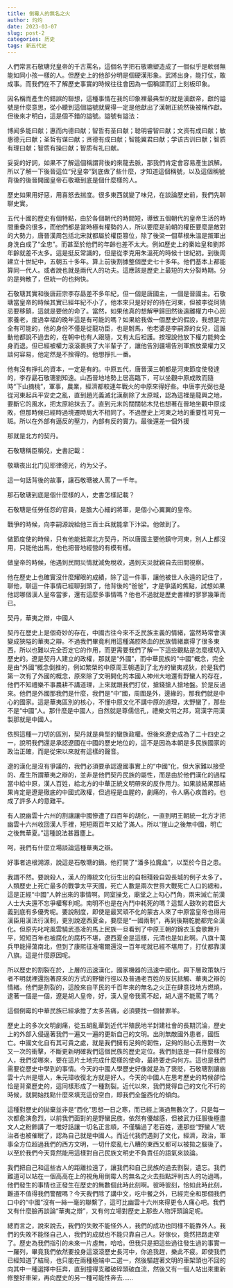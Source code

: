 ```yaml
---
title: 倒霉人的無名之火
author: 灼灼
date: 2023-03-07
slug: post-2
categories: 历史
tags: 新五代史
---
```


人們常言石敬瑭兒皇帝的千古罵名，這個名字把石敬瑭塑造成了一個似乎是軟弱無能如同小孩一樣的人。但歷史上的他卻分明是個硬漢形象。武將出身，能打仗，敢成事。而我們在不了解歷史事實的時候往往會因為一個稱謂而訂上刻板印象。

因名稱而產生的錯誤的聯想，這種事情在我的印象裡最典型的就是漢獻帝，獻的謚號是什麼意思，從小聽到這個謚號就覺得一定是他獻出了漢朝正統然後被稱作獻。但後來才明白，這是個不錯的謚號。謚號有謚法：

博闻多能曰献；惠而内德曰献；智哲有圣曰献；聪明睿智曰献；文资有成曰献；敏惠德元曰献；圣哲有谋曰献；贤德有成曰献；智能翼君曰献；学该古训曰献；智质有理曰献；智质有操曰献；智质有礼曰献。

妥妥的好詞，如果不了解這個稱謂背後的來龍去脈，那我們肯定會容易產生誤解。所以了解一下後晉這位“兒皇帝”到底做了些什麼，才知道這個稱號，以及這個稱號背後的後晉開國皇帝石敬瑭到底是個什麼樣的人。

歷史如果用好惡，用喜怒去揣度。很多東西就變了味兒，在談論歷史前，我們先聊聊史實。

五代十國的歷史有個特點，由於各個朝代的時間短，導致五個朝代的皇帝生活的時間重疊的很多，而他們都是當時極有權勢的人，所以要麼是前朝的權臣要麼是敵對的大勢力，唐晉漢周包括北宋就都屬於權臣篡位，除了後梁一個草根朱溫是叛軍出身洗白成了“全忠”。而甚至於他們的年齡也差不太大。例如歷史上的秦始皇和劉邦年齡就差不太多。這是挺反常識的，但是從李克用朱溫死的時候十世紀初。到後周建立十世紀中，五朝五十多年。算上前後割據整個歷史七十多年。他們基本上都能算同一代人。或者說也就是兩代人的功夫。這應該是歷史上最短的大分裂時期。分的是夠散了，但統一的也夠快。

石敬瑭其實和後唐莊宗李存勗差不多年紀，但一個是唐國主，一個是晉國主。石敬瑭當皇帝的時候其實已經年紀不小了，他本來只是好好的待在河東，但被李從珂猜忌要移鎮，這就是要他的命了。當然，如果他真的想解甲歸田然後遠離權力中心回家養老，度過幸福的晚年這是有可能的嗎？如果給我做一個歷史的假設，我想是完全有可能的，他的身份不僅是從龍功臣，也是駙馬，他老婆是李嗣源的女兒，這誰動他都說不過去的，在朝中也有人跟隨，又有太后袒護。按理說他放下權力能夠全身而退。但已經被權力滾滾裹挾了大半輩子了，讓他告別疆場告別軍旅放棄權力又談何容易，他定然是不捨得的。他想掙扎一番。

他有沒有掙扎的資本，一定是有的。中原五代，唐晉漢三朝都是河東節度使發達的，李存勗石敬瑭劉知遠。山西晉地地勢上居高臨下，可以坐觀中原成敗而隨時“下山摘桃”，軍事，農業，經濟都較連年戰火的中原來得好些。中唐李光弼也是從河東起兵平安史之亂，直到趙光義滅北漢剷除了太原城，認為這裡是龍興之地，要斷它的風水，把太原給抹去了。直到元末的闊闊帖木兒也想著在晉地坐觀中原成敗，但那時候已經時過境遷時局大不相同了。不過歷史上河東之地的重要性可見一斑。所以在外部有逼反的壓力，內部有反的實力。最後還差一個外援

那就是北方的契丹。

石敬瑭稱臣稱兒，史書記載：

敬瑭夜出北门见耶律德光，约为父子。

這一句話背後的故事，讓石敬瑭被人罵了一千年。

那石敬瑭到底是個什麼樣的人，史書怎樣記載？

石敬瑭是任勞任怨的官員，是膽大心細的將軍，是個小心翼翼的皇帝。

戰爭的時候，向李嗣源說給他三百士兵就能拿下汴梁。他做到了。

做節度使的時候，只有他能抵禦北方契丹，所以唐國主要他鎮守河東，別人上都沒用，只能他出馬，他也把晉地經營的有模有樣。

做皇帝的時候，他遇到民間災情就減免稅收，遇到天災就親自去田間視察。

他在歷史上也確實沒什麼耀眼的成績，除了這一件事，讓他被世人永遠的記住了，聊他，聊這一件事情已經聊到頭了，他背後的“爸爸”，才是爭議的焦點，試想如果他認哪個漢人皇帝當爹，還有這麼多事情嗎？他也不過就是歷史書裡的寥寥幾筆而已。


契丹，華夷之辯，中國人

契丹在歷史上是個奇妙的存在，中國古往今來不乏民族主義的情緒，當然時常會演變成狹隘的華夷之辯。不過我們畢竟利用這種滿腔熱血的民族情緒贏得了很多東西，所以也難以完全否定它的作用，而更需要我們了解一下這些觀點是怎麼樣切入歷史的。遼是契丹人建立的政權，那就是“外國”，而中華民族的“中國”概念，完全是由“外國”概念倒推的，例如繁榮的中原周王朝遇到了北方的蠻夷戎狄，於是我們第一次有了外國的概念，原來除了文明開化的本國人神州大地還有野蠻人的存在，他們不知禮樂不事農耕不講道理，上來就跟我們打仗，搶錢搶人搶地盤。於是反過來。他們是外國那我們是什麼，我們是“中”國，周圍是外，邊緣的，那我們就是中心的國家。這是華夷區別的核心，不懂中原文化不講中原的道理，太野蠻了，那些不是“中國”人。那什麼是中國人，自然就是尊儒信孔，禮樂文明之邦，寫漢字用漢製那就是中國人。

依照這種一刀切的區別，契丹就是典型的蠻族政權。但後來遼史成為了二十四史之一，說明我們還是承認遼國在中國的歷史地位的，這不是因為本朝是多民族國家的政治正確，而是從宋以來就有這樣的聲音。

遼的漢化是沒有爭議的，我們必須要承認遼國事實上的“中國”化，但大家難以接受的、產生所謂華夷之辯的，並非是他們契丹民族的屬性，而是由於他們漢化的過程當中給中原，漢人百姓，給北方的中華正統文明帶來的反作用力。如果談結果那結果肯定是遼是徹底的中國式政權，但過程是血腥的，劇痛的，令人痛心疾首的。也成了許多人的意難平。

有人說幽雲十六州的割讓讓中國慘遭了四百年的胡化，一直到明王朝統一北方才把幽雲十六州收回漢人手裡，短短兩百年又給了滿人。所以“崖山之後無中國，明亡之後無華夏。”這種說法甚囂塵上。

呵，我們有什麼立場談論這種華夷之辯。

好事者追根溯源，說這是石敬瑭的鍋。他打開了“潘多拉魔盒”，以至於今日之患。

我謂不然。要說殺人，漢人的傳統文化衍生出的自相殘殺自毀長城的例子太多了。人類歷史上死亡最多的戰爭太平天國，死亡人數是兩次世界大戰死亡人口的總和，這是正經“中國”人幹出來的事情啊。同室操戈，廟堂之上勾心鬥角，兩宋滅亡前漢人士大夫還不忘爭權奪利呢。南明不也是在內鬥中耗死的嗎？這幫人鼓吹的君臣大義到底有多優秀呢。要說制度，即使是最冥頑不化的蒙古人來了中原當皇帝也得用漢臣用漢法行漢制，更別說遼西夏金，要麼是“一國兩制”，再到後期乾脆都完全漢化。但原先叱咤風雲驍武憑凌的馬上民族一旦看到了中原王朝的錦衣玉食歌舞升平，短短百年也被腐化的腐朽不堪，遼西夏金是這樣，元清也是如此啊。八旗十萬兵甲能掃蕩南北，但到了康熙征准噶爾還沒一百年呢就已經不堪用了，打仗都靠漢八旗。這是什麼原因呢。

所以歷史的割裂在於，上層的迅速漢化，國家機器的迅速中國化。與下層政策執行者不明就裡還抱著原來的方式的野蠻行徑以及普通老百姓的反抗抵觸、華夷之辯的情緒。他們是割裂的，這股來自平民的千百年來的無名之火正在肆意找地方燃燒，逮著一個是一個，遼是胡人皇帝，好，漢人皇帝我罵不起，胡人還不能罵了嗎？

這個倒霉的中華民族已經承擔了太多苦痛，必須要找一個替罪羊。

歷史上的多次文明劇痛，從五胡亂華到近代半殖民地半封建社會的長期沉淪，歷史上的外部入侵逼著我們一遍又一遍的更新自己的文明。出則無敵國外患者，國恆亡。中國文化自有其可貴之處，就是我們擁有足夠的韌性，足夠的耐心去應對一次又一次的衝擊，不斷更新明確我們這個民族的歷史定位。我們到底是一群什麼樣的人，我們從哪來，要在這片土地完成什麼樣的使命，最終要走向何方。這也是我們需要從歷史中學到的事情。今天的中國人學歷史好像就是為了褒貶，石敬瑭割讓幽雲十六州是壞人，朱元璋收復北方就是好人。今天的中國人在思考歷史的時候卻恰恰是背棄歷史的，這同樣形成了一種割裂。近代以來，我們覺得自己的文化不行的時候，就開始找點什麼來填充這份空白，即我們全盤西化的傾向。

這種對歷史的拋棄並非是“西化”思想一日之寒，而已經上演過無數次了，只是每一次都愈演愈烈，以前我們面對的是野蠻民族，依然有優越感，但被武力征服後極盡文人之粉飾講了一堆好話讓一切名正言順，不僅騙過了老百姓，連那些“野蠻人”統治者也被催眠了，認為自己就是中國人。而近代我們遇到了文化，經濟，政治，軍事全方位超過我們的西方文明，一切什麼亂七八糟的東西又都可以被拋之腦後了。以至於我們今天竟然能用這樣對自己民族文明史不負責任的語氣來談論。

我們把自己和這些古人的距離拉遠了，讓我們和自己民族的過去割裂，遺忘。我們難道可以站在一個高高在上的視角用倒霉人的無名之火去指點評判古人的功過嗎，他們發生的事情也正發生在歷史的無數個此時此刻啊。彼時彼刻，恰如此時此刻，難道不值得我們警醒嗎？今天我們除了講中文，吃中餐之外，已經完全和那個我們口中的“中國”沒有一絲一毫的聯繫了，這可比幽雲十六州來得更令人痛心吧。我們又有什麼臉再談論“華夷之辯”，又有何立場對歷史上那些人物評頭論足呢。

總而言之，說來說去，我們的失敗不能怪外人，我們的成功也同樣不能靠外人。我們的失敗不能怪自己人，我們的成就也不能只靠自己人。好傢伙，竟然把路走窄了。歷史為我們指引的未來一片虛無，哈哈。但我只是把這些過往發生過的事實一一羅列，畢竟我們依然要投身這滾滾歷史長河中，你追我趕，樂此不疲。即使我們已經知道了結局，也只能在兩種極端中二選一，然後驅趕著文明的車架頭也不回的向其中一種選擇中狂奔，直到撞得支離破碎頭破血流，然後又有一個人站出來重新修整好車架，再向歷史的另一種可能性奔去……
